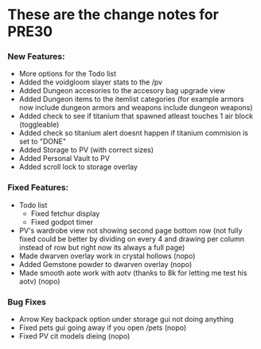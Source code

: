 # These are the change notes for PRE30

### **New Features:**

- More options for the Todo list
- Added the voidgloom slayer stats to the /pv
- Added Dungeon accesories to the accesory bag upgrade view
- Added Dungeon items to the itemlist categories (for example armors now include dungeon armors and weapons include dungeon weapons)
- Added check to see if titanium that spawned atleast touches 1 air block (toggleable)
- Added check so titanium alert doesnt happen if titanium commision is set to "DONE"
- Added Storage to PV (with correct sizes)
- Added Personal Vault to PV
- Added scroll lock to storage overlay

### **Fixed Features:**

- Todo list
  - Fixed fetchur display
  - Fixed godpot timer
- PV's wardrobe view not showing second page bottom row (not fully fixed could be better by dividing on every 4 and drawing per column instead of row but right now its always a full page)
- Made dwarven overlay work in crystal hollows (nopo)
- Added Gemstone powder to dwarven overlay (nopo)
- Made smooth aote work with aotv (thanks to 8k for letting me test his aotv) (nopo)

### **Bug Fixes**

- Arrow Key backpack option under storage gui not doing anything
- Fixed pets gui going away if you open /pets (nopo)
- Fixed PV cit models dieing (nopo)
